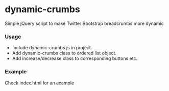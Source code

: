 # dynamic-crumbs
Simple jQuery script to make Twitter Bootstrap breadcrumbs more dynamic

<h3>Usage</h3>
<ul>
<li>Include dynamic-crumbs.js in project.</li>
<li>Add dynamic-crumbs class to ordered list object.</li>
<li>Add increase/decrease class to corresponding buttons etc.</li>
</ul>

<h3>Example</h3>
<p>Check index.html for an example</p>
